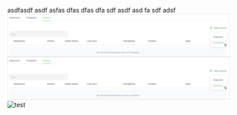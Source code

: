 asdfasdf
asdf
asfas
dfas
dfas
dfa
sdf
asdf
asd
fa
sdf
adsf
<img src="add_template_source_6.png"
     alt="Markdown Monster icon"
     style="float: left; margin-right: 10px;" />

![test](https://github.com/RjSH1/resources_test/blob/master/add_template_source_6.png)
![test](/master/add_template_source_6.png)
